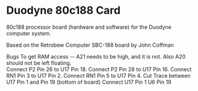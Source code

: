 # Duodyne 80c188 Card
80c188 processor board (hardware and software) for the Duodyne computer system.

Based on the Retrobew Computer SBC-188 board by John Coffman


Bugs 
   To get RAM access -- A21 needs to be high, and it is not. Also A20 should not be left floating.   
        Connect P2 Pin 26 to U17 Pin 18.
        Connect P2 Pin 28 to U17 Pin 16.
        Connect RN1 Pin 3 to U17 Pin 2.
        Connect RN1 Pin 5 to U17 Pin 4.
        Cut Trace between U17 Pin 1 and Pin 19 (bottom of board)
        Connect U17 Pin 1 U6 Pin 19